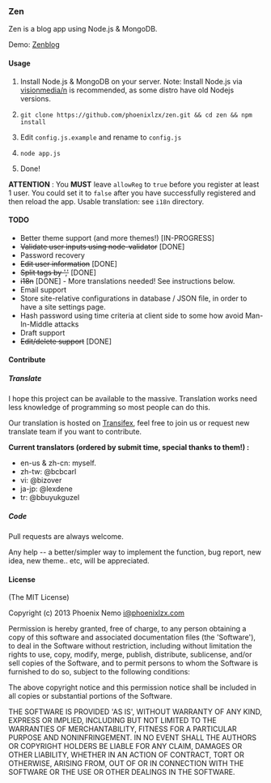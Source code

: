 ### Zen

Zen is a blog app using Node.js & MongoDB.

Demo: [Zenblog](http://zen.phoenixlzx.com:3000)

#### Usage

1. Install Node.js & MongoDB on your server. Note: Install Node.js via [visionmedia/n](https://github.com/visionmedia/n) is recommended, as some distro have old Nodejs versions.

2. `git clone https://github.com/phoenixlzx/zen.git && cd zen && npm install`

3. Edit `config.js.example` and rename to `config.js`

4. `node app.js`

5. Done!

**ATTENTION** : You **MUST** leave `allowReg` to `true` before you register at least 1 user. You could set it to `false` after you have successfully registered and then reload the app.
Usable translation: see `i18n` directory.

#### TODO

- Better theme support (and more themes!) [IN-PROGRESS]
- <del>Validate user inputs using node-validator</del> [DONE]
- Password recovery
- <del>Edit user information</del> [DONE]
- <del>Split tags by ','</del> [DONE]
- <del>i18n</del> [DONE] - More translations needed! See instructions below.
- Email support
- Store site-relative configurations in database / JSON file, in order to have a site settings page.
- Hash password using time criteria at client side to some how avoid Man-In-Middle attacks
- Draft support
- <del>Edit/delete support</del> [DONE]

#### Contribute

##### Translate

I hope this project can be available to the massive. Translation works need less knowledge of programming so most people can do this.

Our translation is hosted on [Transifex](https://www.transifex.com/projects/p/zen/), feel free to join us or request new translate team if you want to contribute.

**Current translators (ordered by submit time, special thanks to them!) :**

- en-us & zh-cn: myself.
- zh-tw: @bcbcarl
- vi: @bizover
- ja-jp: @lexdene
- tr: @bbuyukguzel

##### Code

Pull requests are always welcome. 

Any help -- a better/simpler way to implement the function, bug report, new idea, new theme.. etc, will be appreciated.

#### License

(The MIT License)

Copyright (c) 2013 Phoenix Nemo <i@phoenixlzx.com>

Permission is hereby granted, free of charge, to any person obtaining a copy of this software and associated documentation files (the 'Software'), to deal in the Software without restriction, including without limitation the rights to use, copy, modify, merge, publish, distribute, sublicense, and/or sell copies of the Software, and to permit persons to whom the Software is furnished to do so, subject to the following conditions:

The above copyright notice and this permission notice shall be included in all copies or substantial portions of the Software.

THE SOFTWARE IS PROVIDED 'AS IS', WITHOUT WARRANTY OF ANY KIND, EXPRESS OR IMPLIED, INCLUDING BUT NOT LIMITED TO THE WARRANTIES OF MERCHANTABILITY, FITNESS FOR A PARTICULAR PURPOSE AND NONINFRINGEMENT. IN NO EVENT SHALL THE AUTHORS OR COPYRIGHT HOLDERS BE LIABLE FOR ANY CLAIM, DAMAGES OR OTHER LIABILITY, WHETHER IN AN ACTION OF CONTRACT, TORT OR OTHERWISE, ARISING FROM, OUT OF OR IN CONNECTION WITH THE SOFTWARE OR THE USE OR OTHER DEALINGS IN THE SOFTWARE.